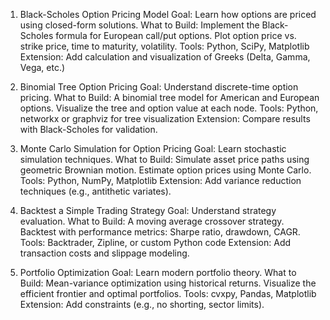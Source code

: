 1. Black-Scholes Option Pricing Model
Goal: Learn how options are priced using closed-form solutions.
What to Build:
Implement the Black-Scholes formula for European call/put options.
Plot option price vs. strike price, time to maturity, volatility.
Tools: Python, SciPy, Matplotlib
Extension: Add calculation and visualization of Greeks (Delta, Gamma, Vega, etc.)

2. Binomial Tree Option Pricing
Goal: Understand discrete-time option pricing.
What to Build:
A binomial tree model for American and European options.
Visualize the tree and option value at each node.
Tools: Python, networkx or graphviz for tree visualization
Extension: Compare results with Black-Scholes for validation.

3. Monte Carlo Simulation for Option Pricing
Goal: Learn stochastic simulation techniques.
What to Build:
Simulate asset price paths using geometric Brownian motion.
Estimate option prices using Monte Carlo.
Tools: Python, NumPy, Matplotlib
Extension: Add variance reduction techniques (e.g., antithetic variates).

4. Backtest a Simple Trading Strategy
Goal: Understand strategy evaluation.
What to Build:
A moving average crossover strategy.
Backtest with performance metrics: Sharpe ratio, drawdown, CAGR.
Tools: Backtrader, Zipline, or custom Python code
Extension: Add transaction costs and slippage modeling.

5. Portfolio Optimization
Goal: Learn modern portfolio theory.
What to Build:
Mean-variance optimization using historical returns.
Visualize the efficient frontier and optimal portfolios.
Tools: cvxpy, Pandas, Matplotlib
Extension: Add constraints (e.g., no shorting, sector limits).